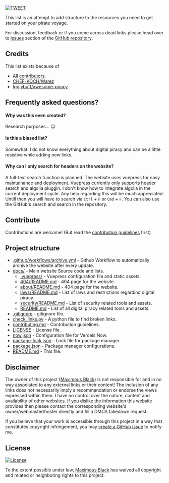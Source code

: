 <div hidden align="center">
  <a href="https://piracy.now.sh"><img width="200" src="https://piracy.now.sh/logo.svg" alt="arrrr!"></a>
  <h1 align="center">Piracy</h1>
  <h2 align="center">It's illegal cuz they can't tax you!</h2>
</div>

[![TWEET](https://img.shields.io/badge/-tweet%20about%20this-1da1f2?logoColor=fff&logo=twitter&labelColor=1da1f2&style=for-the-badge)](https://twitter.com/intent/tweet?text=Head%20over%20to%20https%3A%2F%2Fpiracy.now.sh%2F%20for%20amazing%20%23piracy%20links%20and%20resources%21)

This list is an attempt to add structure to the resources you need to get started on your pirate voyage.

For discussion, feedback or if you come across dead links please head over to [issues](https://github.com/maximousblk/piracy/issues/) section of the [GitHub repository](https://github.com/maximousblk/piracy).

## Credits

This list exists because of

- All [contributors](https://github.com/maximousblk/piracy/graphs/contributors).
- [CHEF-KOCH/Warez](https://github.com/CHEF-KOCH/Warez)
- [Igglybuff/awesome-piracy](https://github.com/Igglybuff/awesome-piracy)

## Frequently asked questions?

#### Why was this even created?

Research purposes... :wink:

#### Is this a biased list?

Somewhat. I do not know everything about digital piracy and can be a little resistive while adding new links.

#### Why can I only search for headers on the website?

A full-text search function is planned.
The website uses vuepress for easy maintainance and deployment.
Vuepress currently only supports header search and algolia pluggin.
I don't know how to integrate algolia in the current deployment cycle.
Any help regarding this will be much appreciated.
Untill then you will have to search via `Ctrl` + `F` or `Cmd` + `F`.
You can also use the GitHub's search and search in the repository.

## Contribute

Contributions are welcome! (But read the [contribution guidelines](contributing.md) first)

## Project structure

- [.github/workflows/archive.yml](.github/workflows/archive.yml) - Github Workflow to automatically archive the website after every update.
- [docs/](docs/) - Main website Source code and lists.
  - [.vuepress/](docs/.vuepress/) - Vuepress configuration file and static assets.
  - [404/README.md](docs/404/README.md) - 404 page for the website.
  - [about/README.md](docs/about/README.md) - 404 page for the website.
  - [laws/README.md](docs/laws/README.md) - List of laws and restrictions regardind digital piracy.
  - [security/README.md](docs/security/README.md) - List of security related tools and assets.
  - [README.md](docs/README.md) - List of all digital piracy related tools and assets.
- [.gitignore](.gitignore) - gitignore file.
- [check_links.py](check_links.py) - A python file to find broken links.
- [contributing.md](contributing.md) - Contribution guidelines.
- [LICENSE](LICENSE) - License file.
- [now.json](docs/now.json) - Configuration file for Vercels Now.
- [package-lock.json](docs/package-lock.json) - Lock file for package manager.
- [package.json](docs/package.json) - Package manager configurations.
- [README.md](README.md) - This file.

## Disclaimer

The owner of this project ([Maximous Black](https://maximousblk.github.io/)) is not responsible for and in no way associated to any external links or their content! The inclusion of any links does not necessarily imply a recommendation or endorse the views expressed within them. I have no control over the nature, content and availability of other websites. If you dislike the information this website provides then please contact the corresponding website's owner/webmaster/hoster directly and fill a DMCA takedown request.

If you believe that your work is accessible through this project in a way that constitutes copyright infringement, you may [create a GitHub issue](https://github.com/maximousblk/piracy/issues/new) to notify me.

## License

[![License](https://img.shields.io/github/license/maximousblk/piracy?style=for-the-badge)](LICENSE)

To the extent possible under law, [Maximous Black](https://maximousblk.github.io/) has waived all copyright and related or neighboring rights to this project.
